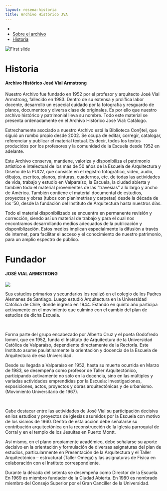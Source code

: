 ```yaml
---
layout: resena-historia
title: Archivo Histórico JVA
---
```

<div class='contenedor-sin-relleno'>
    <div class='fila'>
        <div class='col-lg-12 oculto-xs'>
            <ul id='breadcrumb'>
              <li><a href='pags/home'><i class="icn icn-hogar-l icn-md"></i></a></li>
              <li><a href='pags/sobre_el_archivo'> Sobre el archivo</a></li>
              <li><a href='pags/resena_historia'> Historia</a></li>
            </ul>
        </div>
    </div>
</div>
<div class='fondo-blanco'>
    <div class='col-lg-12 col-md-12 col-sm-12 col-xs-12'>
        <div class='fila'>
            <div class='fondo-blanco'>
                <div class='wrap'>
                    <div data-ride="carousel" class="carousel slide" id="carousel-example-generic">
                        <div class="carousel-inner">
                            <div class="item active">
                                <div class='noticia grande'>
                                    <div class='noticia-imagen'>
                                      <img class='marco-imagen carousel-historia' alt="First slide" title="Noticia Destacada" src='{{ site.baseurl }}/img/img-archivo/jose-vial-fund.jpg'>
                                    </div>
                                </div>
                            </div>  <!-- fin de item -->
                        </div>
                        <a data-slide="prev" href="#carousel-example-generic" class="left carousel-control"><i class="icn icn-nav-izq"></i></a>
                        <a data-slide="next" href="#carousel-example-generic" class="right carousel-control"><i class="icn icn-nav-der"></i></a>
                    </div> <!-- fin de carousel -->
                </div>
            </div>
        </div>
        <div class='fila'>
            <div class='fondo-blanco'>
                <div class='wrap'>
                    <div class='historia'>
                       <h1 class='rojo-claro'>Historia</h1>
                       <h4 class='subtitulo'>Archivo Histórico José Vial Armstrong</h4>
                       <div class='bloque'>
                            <article class="h-entry especifico">
                                <div class="e-content p-summary p-name">
                                    <div class='bloque'>
                                      <p>Nuestro Archivo fue fundado en 1952 por el profesor y arquitecto José Vial Armstrong, fallecido en 1983. Dentro de su extensa y prolífica labor docente, desarrolló un especial cuidado por la fotografía y resguardo de planos, documentos y diversa clase de originales. Es por ello que nuestro archivo histórico y patrimonial lleva su nombre. Todo este material se presenta ordenadamente en el Archivo Histórico José Vial: Catálogo.</p>
                                      <p>Estrechamente asociado a nuestro Archivo está la Biblioteca Con§tel, que siguió un rumbo propio desde 2002. Se ocupa de editar, corregir, catalogar, referenciar y publicar el material textual. Es decir, todos los textos producidos por los profesores y la comunidad de la Escuela desde 1952 en adelante.</p>
                                      <p>Este Archivo conserva, mantiene, valoriza y disponibiliza el patrimonio artístico e intelectual de los más de 50 años de la Escuela de Arquitectura y Diseño de la PUCV, que consiste en el registro fotográfico, video, audio, dibujos, escritos, planos, pinturas, cuadernos, etc. de todas las actividades de vida, trabajo y estudio en Valparaíso, la Escuela, la ciudad abierta y también todo el material provenientes de las “travesías” a lo largo y ancho de América. También contiene el material documental de estudios, proyectos y obras (tubos con planimetrías y carpetas) desde la década de los ‘50, desde la fundación del Instituto de Arquitectura hasta nuestros días.</p>
                                      <p>Todo el material disponibilizado se encuentra en permanente revisión y corrección, siendo así un material de trabajo y para el cual nos encontramos desarrollando medios adecuados de la publicación y disponiblización. Estos medios implican especialmente la difusión a través de internet, para facilitar el acceso y el conocimiento de nuestro patrimonio, para un amplio espectro de público. </p>    
                                    </div>
                                </div>
                            </article> 
                        </div>
                    </div>
                </div>
            </div>
        </div>
        <div class='fila'>
            <div class='fondo-negro-oscuro'>
                <div class='wrap'>
                    <div class='historia'>
                       <h1 class='rojo-claro'>Fundador</h1>
                       <h4 class='subtitulo gris'>JOSÉ VIAL ARMSTRONG</h4>
                       <div class='bloque'>  
                            <article class="h-entry especifico">
                                <div class="e-content p-summary p-name">
                                    <div class='pagina docente historia'>
                                        <div class='imagen-docente'>
                                          <img class='ancho-maximo' src='{{ site.baseurl }}/img/fundador5.jpg'>
                                        </div>
                                        <div class='resena-docente historia'>
                                            <p class='gris'>Sus estudios primarios y secundarios los realizó en el colegio de los Padres Alemanes de Santiago. Luego estudió Arquitectura en la Universidad Católica de Chile, donde ingresó en 1944. Estando en quinto año participa activamente en el movimiento que culminó con el cambio del plan de estudios de dicha Escuela.</p>
                                            </br>
                                            <p class='gris'>Forma parte del grupo encabezado por Alberto Cruz y el poeta Godofredo Iommi, que en 1952, funda el Instituto de Arquitectura de la Universidad Católica de Valparaíso, dependiente directamente de la Rectoría. Este Instituto asume paulatinamente la orientación y docencia de la Escuela de Arquitectura de esa Universidad.</p>
                                            <p class='gris'>Desde su llegada a Valparaíso en 1952, hasta su muerte ocurrida en Marzo de 1983, se desempeña como profesor de Taller Arquitectónico, participando activamente no sólo en la docencia, sino en las múltiples y variadas actividades emprendidas por la Escuela: Investigaciones, exposiciones, actos, proyectos y obras arquitectónicas y de urbanismo. (Movimiento Universitario de 1967).</p>
                                            </br>
                                            <p class='gris'>Cabe destacar entre las actividades de José Vial su participación decisiva en los estudios y proyectos de iglesias asumidos por la Escuela con motivo de los sismos de 1960. Dentro de esta acción debe señalarse su contribución arquitectónica en la reconstrucción de la Iglesia parroquial de Corral y en el templo de los Jesuitas en Puerto Montt.
                                            <p class='gris'>Así mismo, en el plano propiamente académico, debe señalarse su aporte decisivo en la orientación y formulación de diversas asignaturas del plan de estudios, particularmente en Presentación de la Arquitectura y el Taller Arquitectónico – estructural (Taller Omega) y las asignaturas de Física en colaboración con el Instituto correspondiente.</p>
                                            <p class='gris'>Durante la década del setenta se desempeña como Director de la Escuela.
                                            En 1969 es miembro fundador de la Ciudad Abierta.
                                            En 1980 es nombrado miembro del Consejo Superior por el Gran Canciller de la Universidad.</p> 
                                        </div>
                                    </div>
                                </div>
                            </article> 
                        </div>
                    </div>
                </div>
            </div>
        </div>
    </div>
</div>
</div>